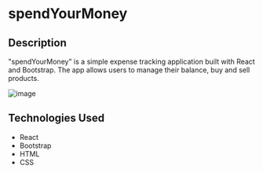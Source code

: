 # spendYourMoney

## Description
"spendYourMoney" is a simple expense tracking application built with React and Bootstrap. The app allows users to manage their balance, buy and sell products.

![image](https://github.com/Crimeron20/spendYourMoney/assets/87338608/1e253639-b385-4cd6-8314-fa80e634829c)


## Technologies Used
- React
- Bootstrap
- HTML
- CSS
